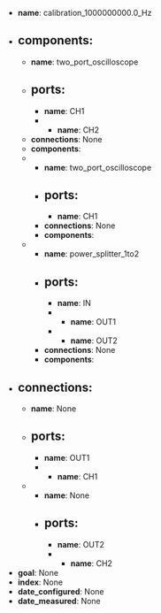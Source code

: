 - **name**: calibration_1000000000.0_Hz
- **components**:
  -
    - **name**: two_port_oscilloscope
    - **ports**:
      -
        - **name**: CH1
      -
        - **name**: CH2
    - **connections**: None
    - **components**:
  -
    - **name**: two_port_oscilloscope
    - **ports**:
      -
        - **name**: CH1
    - **connections**: None
    - **components**:
  -
    - **name**: power_splitter_1to2
    - **ports**:
      -
        - **name**: IN
      -
        - **name**: OUT1
      -
        - **name**: OUT2
    - **connections**: None
    - **components**:
- **connections**:
  -
    - **name**: None
    - **ports**:
      -
        - **name**: OUT1
      -
        - **name**: CH1
  -
    - **name**: None
    - **ports**:
      -
        - **name**: OUT2
      -
        - **name**: CH2
- **goal**: None
- **index**: None
- **date_configured**: None
- **date_measured**: None
